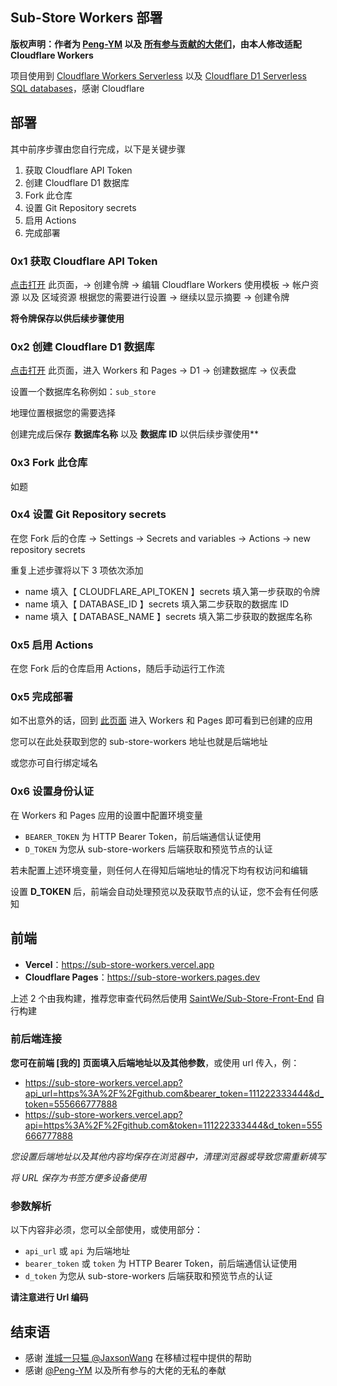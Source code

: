 ## Sub-Store Workers 部署

**版权声明：作者为 [Peng-YM](https://github.com/Peng-YM) 以及 [所有参与贡献的大佬们](https://github.com/sub-store-org/Sub-Store/graphs/contributors)，由本人修改适配 Cloudflare Workers**

项目使用到 [Cloudflare Workers Serverless](https://workers.cloudflare.com/) 以及 [Cloudflare D1 Serverless SQL databases](https://developers.cloudflare.com/d1/)，感谢 Cloudflare

## 部署

其中前序步骤由您自行完成，以下是关键步骤

1. 获取 Cloudflare API Token
2. 创建 Cloudflare D1 数据库
3. Fork 此仓库
4. 设置 Git Repository secrets
5. 启用 Actions
6. 完成部署

### 0x1 获取 Cloudflare API Token

[点击打开](https://dash.cloudflare.com/profile/api-tokens) 此页面，-> 创建令牌 -> 编辑 Cloudflare Workers 使用模板 -> 帐户资源 以及 区域资源 根据您的需要进行设置 -> 继续以显示摘要 -> 创建令牌

**将令牌保存以供后续步骤使用**

### 0x2 创建 Cloudflare D1 数据库

[点击打开](https://dash.cloudflare.com/) 此页面，进入 Workers 和 Pages -> D1 -> 创建数据库 -> 仪表盘

设置一个数据库名称例如：`sub_store`

地理位置根据您的需要选择

创建完成后保存 **数据库名称** 以及 **数据库 ID** 以供后续步骤使用**

### 0x3 Fork 此仓库

如题

### 0x4 设置 Git Repository secrets

在您 Fork 后的仓库 -> Settings -> Secrets and variables -> Actions -> new repository secrets

重复上述步骤将以下 3 项依次添加

- name 填入【 CLOUDFLARE_API_TOKEN 】secrets 填入第一步获取的令牌
- name 填入【 DATABASE_ID 】secrets 填入第二步获取的数据库 ID
- name 填入【 DATABASE_NAME 】secrets 填入第二步获取的数据库名称

### 0x5 启用 Actions

在您 Fork 后的仓库启用 Actions，随后手动运行工作流

### 0x5 完成部署

如不出意外的话，回到 [此页面](https://dash.cloudflare.com/) 进入 Workers 和 Pages 即可看到已创建的应用

您可以在此处获取到您的 sub-store-workers 地址也就是后端地址

或您亦可自行绑定域名

### 0x6 设置身份认证

在 Workers 和 Pages 应用的设置中配置环境变量

- `BEARER_TOKEN` 为 HTTP Bearer Token，前后端通信认证使用
- `D_TOKEN` 为您从 sub-store-workers 后端获取和预览节点的认证

若未配置上述环境变量，则任何人在得知后端地址的情况下均有权访问和编辑

设置 **D_TOKEN** 后，前端会自动处理预览以及获取节点的认证，您不会有任何感知

## 前端

- **Vercel**：<https://sub-store-workers.vercel.app>
- **Cloudflare Pages**：<https://sub-store-workers.pages.dev>

上述 2 个由我构建，推荐您审查代码然后使用 [SaintWe/Sub-Store-Front-End](https://github.com/SaintWe/Sub-Store-Front-End) 自行构建

### 前后端连接

**您可在前端 [我的] 页面填入后端地址以及其他参数**，或使用 url 传入，例：

- https://sub-store-workers.vercel.app?api_url=https%3A%2F%2Fgithub.com&bearer_token=111222333444&d_token=555666777888
- https://sub-store-workers.vercel.app?api=https%3A%2F%2Fgithub.com&token=111222333444&d_token=555666777888

*您设置后端地址以及其他内容均保存在浏览器中，清理浏览器或导致您需重新填写*

*将 URL 保存为书签方便多设备使用*

### 参数解析

以下内容非必须，您可以全部使用，或使用部分：

- `api_url` 或 `api` 为后端地址
- `bearer_token` 或 `token` 为 HTTP Bearer Token，前后端通信认证使用
- `d_token` 为您从 sub-store-workers 后端获取和预览节点的认证

**请注意进行 Url 编码**

## 结束语

- 感谢 [淮城一只猫 @JaxsonWang](https://github.com/JaxsonWang) 在移植过程中提供的帮助
- 感谢 [@Peng-YM](https://github.com/Peng-YM/Sub-Store) 以及所有参与的大佬的无私的奉献


